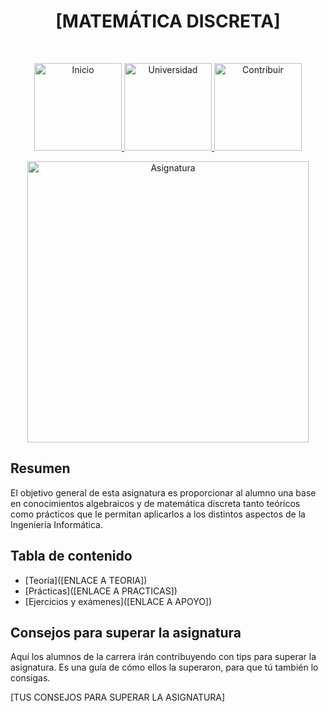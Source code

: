 <h1 align="center"> [MATEMÁTICA DISCRETA] </h1> <br>
<p align="center">
          <a 		href="https://github.com/Stuja/stuja/tree/master">
  <img alt="Inicio" title="Inicio" src="https://github.com/Stuja/stuja/blob/master/imagenes/boton-inicio.png" width="140">
  </a>
      <a 		href="https://github.com/Stuja/stuja/tree/master/universidad">
  <img alt="Universidad" title="Universidad" src="https://github.com/Stuja/stuja/blob/master/imagenes/boton-universidad.png" width="140">
  </a>
        <a 		href="https://github.com/Stuja/stuja/tree/master/doc/CONTRIBUIR.md">
  <img alt="Contribuir" title="Contribuir" src="https://github.com/Stuja/stuja/blob/master/imagenes/boton-contribuir.png" width="140">
  </a>
</p>
<p align="center">
    <img alt="Asignatura" title="Asignatura" src="https://github.com/Stuja/stuja/blob/master/imagenes/asignatura.png" width="450">
</p>





## Resumen

El objetivo general de esta asignatura es proporcionar al alumno una base en conocimientos algebraicos y de matemática discreta tanto teóricos como prácticos que le permitan aplicarlos a los distintos aspectos de la Ingeniería Informática.


## Tabla de contenido

- [Teoría]([ENLACE A TEORIA])
- [Prácticas]([ENLACE A PRACTICAS])
- [Ejercicios y exámenes]([ENLACE A APOYO])



## Consejos para superar la asignatura

Aquí los alumnos de la carrera irán contribuyendo con tips para superar la asignatura. Es una guía de cómo ellos la superaron, para que tú también lo consigas. 

[TUS CONSEJOS PARA SUPERAR LA ASIGNATURA]
